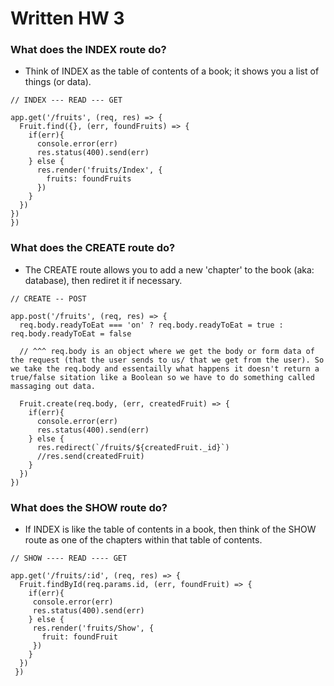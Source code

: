 # Written HW 3
### What does the INDEX route do?
- Think of INDEX as the table of contents of a book; it shows you a list of things (or data).
```
// INDEX --- READ --- GET

app.get('/fruits', (req, res) => {
  Fruit.find({}, (err, foundFruits) => {
    if(err){
      console.error(err)
      res.status(400).send(err)
    } else {
      res.render('fruits/Index', {
        fruits: foundFruits
      })
    }
  })
})
})
```

### What does the CREATE route do?
- The CREATE route allows you to add a new 'chapter' to the book (aka: database), then rediret it if necessary.
```
// CREATE -- POST

app.post('/fruits', (req, res) => {
  req.body.readyToEat === 'on' ? req.body.readyToEat = true : req.body.readyToEat = false

  // ^^^ req.body is an object where we get the body or form data of the request (that the user sends to us/ that we get from the user). So we take the req.body and essentailly what happens it doesn't return a true/false sitation like a Boolean so we have to do something called massaging out data.

  Fruit.create(req.body, (err, createdFruit) => {
    if(err){
      console.error(err)
      res.status(400).send(err)
    } else {
      res.redirect(`/fruits/${createdFruit._id}`)
      //res.send(createdFruit)
    }
  })
})
```




### What does the SHOW route do?
- If INDEX is like the table of contents in a book, then think of the SHOW route as one of the chapters within that table of contents.
```
// SHOW ---- READ ---- GET

app.get('/fruits/:id', (req, res) => {
  Fruit.findById(req.params.id, (err, foundFruit) => {
    if(err){
     console.error(err)
     res.status(400).send(err)
    } else {
     res.render('fruits/Show', {
       fruit: foundFruit
     })
    }
  })
 })
```